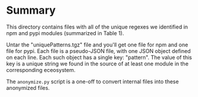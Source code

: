 # Summary

This directory contains files with all of the unique regexes we identified in npm and pypi modules (summarized in Table 1).

Untar the "uniquePatterns.tgz" file and you'll get one file for npm and one file for pypi.
Each file is a pseudo-JSON file, with one JSON object defined on each line.
Each such object has a single key: "pattern".
The value of this key is a unique string we found in the source of at least one module in the corresponding eceosystem.

The `anonymize.py` script is a one-off to convert internal files into these anonymized files.

